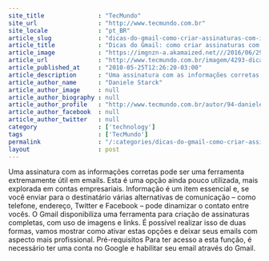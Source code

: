 ```yaml
---
site_title               : "TecMundo"
site_url                 : "http://www.tecmundo.com.br"
site_locale              : "pt_BR"
article_slug             : "dicas-do-gmail-como-criar-assinaturas-com-imagens"
article_title            : "Dicas do Gmail: como criar assinaturas com imagens"
article_image            : "https://imgnzn-a.akamaized.net///2016/06/29/29123539328175-t1200x480.jpg"
article_url              : "http://www.tecmundo.com.br/imagem/4293-dicas-do-gmail-como-criar-assinaturas-com-imagens.htm"
article_published_at     : "2010-05-25T12:26:20-03:00"
article_description      : "Uma assinatura com as informações corretas pode ser uma ferramenta extremamente útil em emails. Esta é uma opção ainda pouco utilizada, mais explorada em contas empresariais. Informação é um item essencial e, se você enviar para o destinatário várias alternativas de comunicação – como telefone, endereço, Twitter e Facebook – pode dinamizar o contato entre vocês. O Gmail disponibiliza uma ferramenta para criação de assinaturas completas, com uso de imagens e links. É possível realizar isso de duas formas, vamos mostrar como ativar estas opções e deixar seus emails com aspecto mais profissional. Pré-requisitos Para ter acesso a esta função, é necessário ter uma conta no Google e habilitar seu email através do Gmail."
article_author_name      : "Daniele Starck"
article_author_image     : null
article_author_biography : null
article_author_profile   : "http://www.tecmundo.com.br/autor/94-daniele-starck/"
article_author_facebook  : null
article_author_twitter   : null
category                 : ['technology']
tags                     : ['TecMundo']
permalink                : "/:categories/dicas-do-gmail-como-criar-assinaturas-com-imagens/"
layout                   : post
---
```


Uma assinatura com as informações corretas pode ser uma ferramenta extremamente útil em emails. Esta é uma opção ainda pouco utilizada, mais explorada em contas empresariais. Informação é um item essencial e, se você enviar para o destinatário várias alternativas de comunicação – como telefone, endereço, Twitter e Facebook – pode dinamizar o contato entre vocês. O Gmail disponibiliza uma ferramenta para criação de assinaturas completas, com uso de imagens e links. É possível realizar isso de duas formas, vamos mostrar como ativar estas opções e deixar seus emails com aspecto mais profissional. Pré-requisitos Para ter acesso a esta função, é necessário ter uma conta no Google e habilitar seu email através do Gmail.
